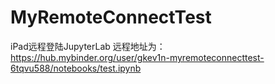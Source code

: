 # MyRemoteConnectTest
iPad远程登陆JupyterLab
远程地址为：
https://hub.mybinder.org/user/gkev1n-myremoteconnecttest-6tqvu588/notebooks/test.ipynb
